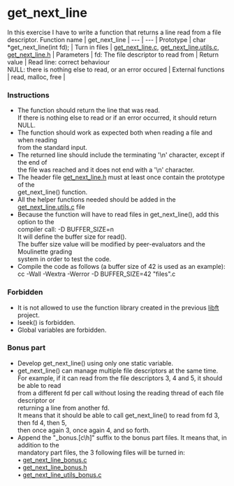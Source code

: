 # get_next_line
In this exercise I have to write a function that returns a line read from a file descriptor. 
Function name | get_next_line |
--- | --- |
Prototype | char *get_next_line(int fd); |
Turn in files | [get_next_line.c](https://github.com/merijnjong/get_next_line/blob/main/get_next_line.c), [get_next_line.utils.c](https://github.com/merijnjong/get_next_line/blob/main/get_next_line_utils.c), [get_next_line.h](https://github.com/merijnjong/get_next_line/blob/main/get_next_line.h) |
Parameters | fd: The file descriptor to read from |
Return value | Read line: correct behaviour<br />NULL: there is nothing else to read, or an error occured |
External functions | read, malloc, free |

### Instructions
* The function should return the line that was read.<br />
If there is nothing else to read or if an error occurred, it should return NULL.<br />
* The function should work as expected both when reading a file and when
reading<br />from the standard input.
* The returned line should include the terminating '\n' character,
except if the end of<br />the file was reached and it does not end with a '\n' character.
* The header file [get_next_line.h](https://github.com/merijnjong/get_next_line/blob/main/get_next_line.h) must at least once contain the prototype of the
<br />get_next_line() function.
* All the helper functions needed should be added in the [get_next_line.utils.c](https://github.com/merijnjong/get_next_line/blob/main/get_next_line_utils.c) file
* Because the function will have to read files in get_next_line(), add this option to the<br />
compiler call: -D BUFFER_SIZE=n<br />
It will define the buffer size for read().<br />
The buffer size value will be modified by peer-evaluators and the Moulinette grading<br />system
in order to test the code.<br />
* Compile the code as follows (a buffer size of 42 is used as an example):<br />
cc -Wall -Wextra -Werror -D BUFFER_SIZE=42 "files".c<br />

### Forbidden
* It is not allowed to use the function library created in the previous [libft](https://github.com/merijnjong/libft) project.
* lseek() is forbidden.
* Global variables are forbidden.<br />

### Bonus part
* Develop get_next_line() using only one static variable.
* get_next_line() can manage multiple file descriptors at the same time.<br />
For example, if it can read from the file descriptors 3, 4 and 5, it should be
able to read<br />from a different fd per call without losing the reading thread of each
file descriptor or<br />returning a line from another fd.<br />
It means that it should be able to call get_next_line() to read from fd 3, then
fd 4, then 5,<br />then once again 3, once again 4, and so forth.
* Append the "_bonus.[c\h]" suffix to the bonus part files.
It means that, in addition to the<br />mandatory part files, the 3 following
files will be turned in:<br />
• [get_next_line_bonus.c](https://github.com/merijnjong/get_next_line/blob/main/get_next_line_bonus.c)<br />
• [get_next_line_bonus.h](https://github.com/merijnjong/get_next_line/blob/main/get_next_line_bonus.h)<br />
• [get_next_line_utils_bonus.c](https://github.com/merijnjong/get_next_line/blob/main/get_next_line_utils_bonus.c)
